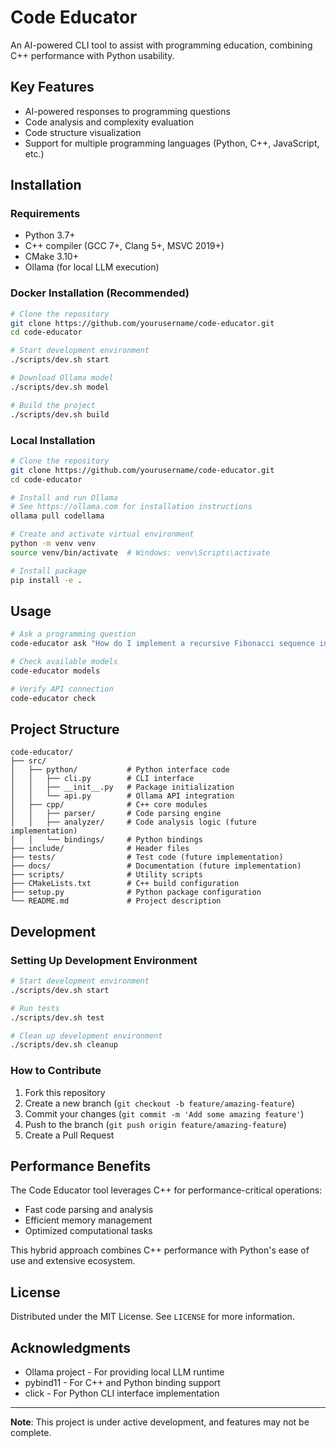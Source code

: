 # Code Educator

An AI-powered CLI tool to assist with programming education, combining C++ performance with Python usability.

## Key Features

- AI-powered responses to programming questions
- Code analysis and complexity evaluation
- Code structure visualization
- Support for multiple programming languages (Python, C++, JavaScript, etc.)

## Installation

### Requirements

- Python 3.7+
- C++ compiler (GCC 7+, Clang 5+, MSVC 2019+)
- CMake 3.10+
- Ollama (for local LLM execution)

### Docker Installation (Recommended)

```bash
# Clone the repository
git clone https://github.com/yourusername/code-educator.git
cd code-educator

# Start development environment
./scripts/dev.sh start

# Download Ollama model
./scripts/dev.sh model

# Build the project
./scripts/dev.sh build
```

### Local Installation

```bash
# Clone the repository
git clone https://github.com/yourusername/code-educator.git
cd code-educator

# Install and run Ollama
# See https://ollama.com for installation instructions
ollama pull codellama

# Create and activate virtual environment
python -m venv venv
source venv/bin/activate  # Windows: venv\Scripts\activate

# Install package
pip install -e .
```

## Usage

```bash
# Ask a programming question
code-educator ask "How do I implement a recursive Fibonacci sequence in Python?"

# Check available models
code-educator models

# Verify API connection
code-educator check
```

## Project Structure

```
code-educator/
├── src/
│   ├── python/           # Python interface code
│   │   ├── cli.py        # CLI interface
│   │   ├── __init__.py   # Package initialization
│   │   └── api.py        # Ollama API integration
│   ├── cpp/              # C++ core modules
│   │   ├── parser/       # Code parsing engine
│   │   ├── analyzer/     # Code analysis logic (future implementation)
│   │   └── bindings/     # Python bindings
├── include/              # Header files
├── tests/                # Test code (future implementation)
├── docs/                 # Documentation (future implementation)
├── scripts/              # Utility scripts
├── CMakeLists.txt        # C++ build configuration
├── setup.py              # Python package configuration
└── README.md             # Project description
```

## Development

### Setting Up Development Environment

```bash
# Start development environment
./scripts/dev.sh start

# Run tests
./scripts/dev.sh test

# Clean up development environment
./scripts/dev.sh cleanup
```

### How to Contribute

1. Fork this repository
2. Create a new branch (`git checkout -b feature/amazing-feature`)
3. Commit your changes (`git commit -m 'Add some amazing feature'`)
4. Push to the branch (`git push origin feature/amazing-feature`)
5. Create a Pull Request

## Performance Benefits

The Code Educator tool leverages C++ for performance-critical operations:
- Fast code parsing and analysis
- Efficient memory management
- Optimized computational tasks

This hybrid approach combines C++ performance with Python's ease of use and extensive ecosystem.

## License

Distributed under the MIT License. See `LICENSE` for more information.

## Acknowledgments

- Ollama project - For providing local LLM runtime
- pybind11 - For C++ and Python binding support
- click - For Python CLI interface implementation

---

**Note**: This project is under active development, and features may not be complete.
